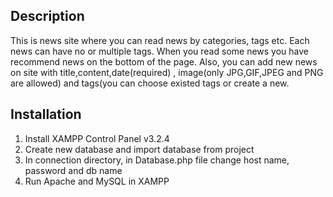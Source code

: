 ## Description
This is news site where you can read news by categories, tags etc. Each news can have no or multiple tags. When you read some news you have recommend news on the bottom of the page. Also, you can add new news on site with title,content,date(required) , image(only JPG,GIF,JPEG and PNG are allowed) and tags(you can choose existed tags or create a new.

## Installation

 1. Install XAMPP Control Panel v3.2.4
 2. Create new database and import database from project
 3. In connection directory, in Database.php file change host name, password and db name
 4. Run Apache and MySQL in XAMPP

